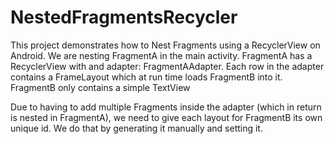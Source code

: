 # NestedFragmentsRecycler
This project demonstrates how to Nest Fragments using a RecyclerView on Android. 
We are nesting FragmentA in the main activity. FragmentA has a RecyclerView with and adapter: FragmentAAdapter. 
Each row in the adapter contains a FrameLayout which at run time loads FragmentB into it. FragmentB only contains a simple TextView

Due to having to add multiple Fragments inside the adapter (which in return is nested in FragmentA), we need to give each layout for FragmentB its own unique id. We do that by generating it manually and setting it.


